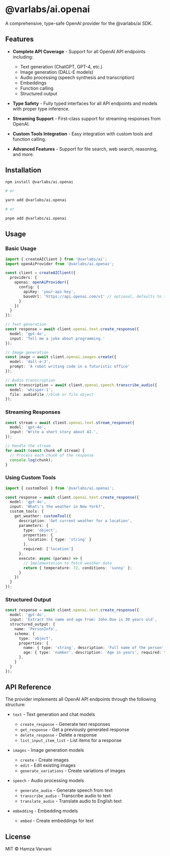 # @varlabs/ai.openai

A comprehensive, type-safe OpenAI provider for the @varlabs/ai SDK.

## Features

- **Complete API Coverage** - Support for all OpenAI API endpoints including:
  - Text generation (ChatGPT, GPT-4, etc.)
  - Image generation (DALL-E models)
  - Audio processing (speech synthesis and transcription)
  - Embeddings
  - Function calling
  - Structured output

- **Type Safety** - Fully typed interfaces for all API endpoints and models with proper type inference.

- **Streaming Support** - First-class support for streaming responses from OpenAI.

- **Custom Tools Integration** - Easy integration with custom tools and function calling.

- **Advanced Features** - Support for file search, web search, reasoning, and more.

## Installation

```bash
npm install @varlabs/ai.openai

# or

yarn add @varlabs/ai.openai

# or

pnpm add @varlabs/ai.openai
```

## Usage

### Basic Usage

```typescript
import { createAIClient } from '@varlabs/ai';
import openAiProvider from '@varlabs/ai.openai';

const client = createAIClient({
  providers: {
    openai: openAiProvider({
      config: {
        apiKey: 'your-api-key',
        baseUrl: 'https://api.openai.com/v1' // optional, defaults to this value
      }
    })
  }
});

// Text generation
const response = await client.openai.text.create_response({
  model: 'gpt-4o',
  input: 'Tell me a joke about programming.'
});

// Image generation
const image = await client.openai.images.create({
  model: 'dall-e-3',
  prompt: 'A robot writing code in a futuristic office'
});

// Audio transcription
const transcription = await client.openai.speech.transcribe_audio({
  model: 'whisper-1',
  file: audioFile //blob or file object
});
```

### Streaming Responses

```typescript
const stream = await client.openai.text.stream_response({
  model: 'gpt-4o',
  input: 'Write a short story about AI.',
});

// Handle the stream
for await (const chunk of stream) {
  // Process each chunk of the response
  console.log(chunk);
}
```

### Using Custom Tools

```typescript
import { customTool } from '@varlabs/ai.openai';

const response = await client.openai.text.create_response({
  model: 'gpt-4o',
  input: 'What\'s the weather in New York?',
  custom_tools: {
    get_weather: customTool({
      description: 'Get current weather for a location',
      parameters: {
        type: 'object',
        properties: {
          location: { type: 'string' }
        },
        required: ['location']
      },
      execute: async (params) => {
        // Implementation to fetch weather data
        return { temperature: 72, conditions: 'sunny' };
      }
    })
  }
});
```

### Structured Output

```typescript
const response = await client.openai.text.create_response({
  model: 'gpt-4o',
  input: 'Extract the name and age from: John Doe is 30 years old',
  structured_output: {
    name: 'PersonInfo',
    schema: {
      type: 'object',
      properties: {
        name: { type: 'string', description: 'Full name of the person' },
        age: { type: 'number', description: 'Age in years', required: false }
      },
    }
  }
});
```

## API Reference

The provider implements all OpenAI API endpoints through the following structure:

- `text` - Text generation and chat models
  - `create_response` - Generate text responses
  - `get_response` - Get a previously generated response
  - `delete_response` - Delete a response
  - `list_input_item_list` - List items for a response

- `images` - Image generation models
  - `create` - Create images
  - `edit` - Edit existing images
  - `generate_variations` - Create variations of images

- `speech` - Audio processing models
  - `generate_audio` - Generate speech from text
  - `transcribe_audio` - Transcribe audio to text
  - `translate_audio` - Translate audio to English text

- `embedding` - Embedding models
  - `embed` - Create embeddings for text

## License

MIT © Hamza Varvani
